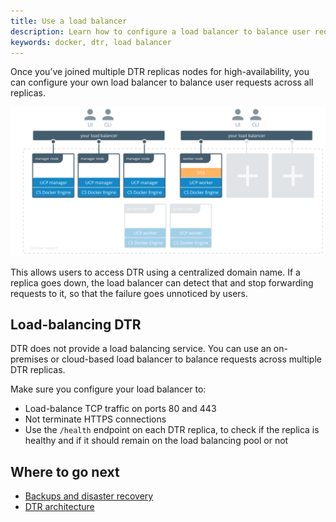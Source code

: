 ```yaml
---
title: Use a load balancer
description: Learn how to configure a load balancer to balance user requests across multiple Docker Trusted Registry replicas.
keywords: docker, dtr, load balancer
---
```


Once you’ve joined multiple DTR replicas nodes for high-availability, you can
configure your own load balancer to balance user requests across all replicas.

![](../../images/use-a-load-balancer-1.svg)


This allows users to access DTR using a centralized domain name. If a replica
goes down, the load balancer can detect that and stop forwarding requests to
it, so that the failure goes unnoticed by users.

## Load-balancing DTR

DTR does not provide a load balancing service. You can use an on-premises
or cloud-based load balancer to balance requests across multiple DTR replicas.

Make sure you configure your load balancer to:

* Load-balance TCP traffic on ports 80 and 443
* Not terminate HTTPS connections
* Use the `/health` endpoint on each DTR replica, to check if
the replica is healthy and if it should remain on the load balancing pool or
not

## Where to go next

* [Backups and disaster recovery](backups-and-disaster-recovery.md)
* [DTR architecture](../architecture.md)
